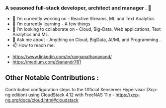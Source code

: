 ### A seasoned full-stack developer, architect and manager . 👋

<!--
**anandr781/anandr781** is a ✨ _special_ ✨ repository because its `README.md` (this file) appears on your GitHub profile.
-->

- 🔭 I’m currently working on - Reactive Streams, ML and Text Analytics
- 🌱 I’m currently learning - A few things 
- 👯 I’m looking to collaborate on - Cloud, Big-Data, Web applications, Text Analytics and ML. 
- 💬 Ask me about - Anything on Cloud, BigData, AI/ML and Programming . 
- 📫 How to reach me: 
* https://www.linkedin.com/in/ranganathananand/ 
* https://medium.com/@anandr781

## Other Notable Contributions : 
 Contributed configuration steps to the Official Xenserver Hypervisor (Xcp-ng edition) using CloudStack 4.12 with FreeNAS 11.x - https://xcp-ng.org/docs/cloud.html#cloudstack

